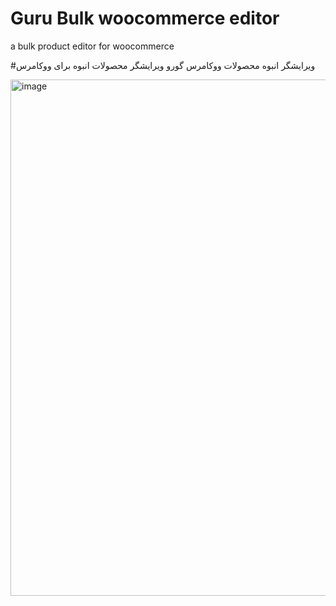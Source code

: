# Guru Bulk woocommerce editor
a bulk product editor for woocommerce

#ویرایشگر انبوه محصولات ووکامرس گورو
ویرایشگر محصولات انبوه برای ووکامرس

<img width="1098" height="826" alt="image" src="https://github.com/user-attachments/assets/95f638a5-48fa-4dd0-8dca-cbecc22c55fc" />
